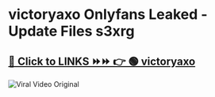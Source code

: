 
 # victoryaxo Onlyfans Leaked - Update Files s3xrg

## <h2><a href="https://clipsfans.com/victoryaxo&ref=git">🔗 Click to LINKS ⏩⏩ 👉 🟢 victoryaxo </a></h2>

<a href="https://clipsfans.com/victoryaxo&ref=git" rel="nofollow" data-target="animated-image.originalLink"><img src="https://i.ibb.co.com/xMMVF88/686577567.gif" alt="Viral Video Original" style="max-width: 100%; display: inline-block;" data-target="animated-image.originalImage"></a>

